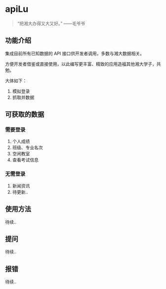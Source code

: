# apiLu

> “把湘大办得又大又好。” ——毛爷爷

## 功能介绍

集成目前所有已知数据的 API 接口供开发者调用，多数与湘大数据相关。

方便开发者借鉴或直接使用，以此编写更丰富、精致的应用造福其他湘大学子，共勉。

大体如下：
1. 模拟登录
2. 抓取并数据

## 可获取的数据

### 需要登录
1. 个人成绩
2. 班级、专业名次
3. 空闲教室
4. 查看考试信息

### 无需登录
1. 新闻资讯
2. 待更新..

## 使用方法

待续..

## 提问

待续..

## 报错

待续..

